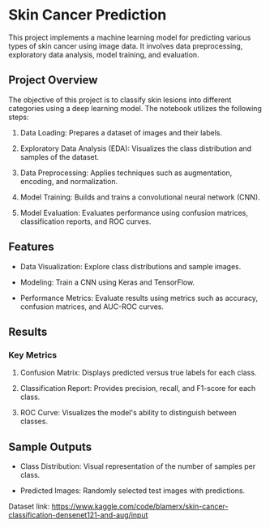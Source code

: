 # Skin Cancer Prediction

This project implements a machine learning model for predicting various types of skin cancer using image data. It involves data preprocessing, exploratory data analysis, model training, and evaluation.

## Project Overview

The objective of this project is to classify skin lesions into different categories using a deep learning model. The notebook utilizes the following steps:

1. Data Loading: Prepares a dataset of images and their labels.

2. Exploratory Data Analysis (EDA): Visualizes the class distribution and samples of the dataset.

3. Data Preprocessing: Applies techniques such as augmentation, encoding, and normalization.

4. Model Training: Builds and trains a convolutional neural network (CNN).

5. Model Evaluation: Evaluates performance using confusion matrices, classification reports, and ROC curves.

## Features

* Data Visualization: Explore class distributions and sample images.

* Modeling: Train a CNN using Keras and TensorFlow.

* Performance Metrics: Evaluate results using metrics such as accuracy, confusion matrices, and AUC-ROC curves.



## Results

### Key Metrics

1. Confusion Matrix: Displays predicted versus true labels for each class.

2. Classification Report: Provides precision, recall, and F1-score for each class.

3. ROC Curve: Visualizes the model's ability to distinguish between classes.

## Sample Outputs

* Class Distribution:
Visual representation of the number of samples per class.

* Predicted Images:
Randomly selected test images with predictions.

Dataset link: https://www.kaggle.com/code/blamerx/skin-cancer-classification-densenet121-and-aug/input
